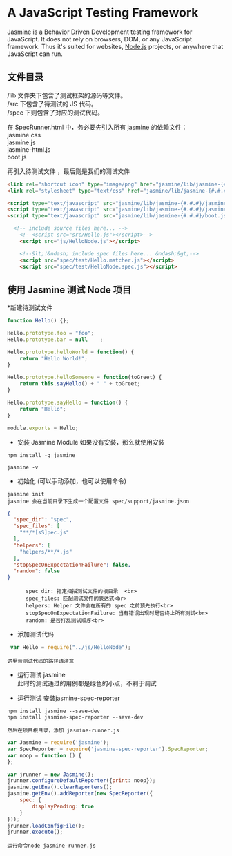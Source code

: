 # A JavaScript Testing Framework

Jasmine is a Behavior Driven Development testing framework for JavaScript. It does not rely on browsers, DOM, or any JavaScript framework. Thus it's suited for websites, [Node.js](http://nodejs.org) projects, or anywhere that JavaScript can run.

## 文件目录

/lib 文件夹下包含了测试框架的源码等文件。<br>
/src 下包含了待测试的 JS 代码。<br>
/spec 下则包含了对应的测试代码。<br>

在 SpecRunner.html 中，务必要先引入所有 jasmine 的依赖文件：<br>
     jasmine.css<br>
     jasmine.js<br>
     jasmine-html.js<br>
     boot.js<br>
     
再引入待测试文件 ，最后则是我们的测试文件



```html
<link rel="shortcut icon" type="image/png" href="jasmine/lib/jasmine-{#.#.#}/jasmine_favicon.png">
<link rel="stylesheet" type="text/css" href="jasmine/lib/jasmine-{#.#.#}/jasmine.css">

<script type="text/javascript" src="jasmine/lib/jasmine-{#.#.#}/jasmine.js"></script>
<script type="text/javascript" src="jasmine/lib/jasmine-{#.#.#}/jasmine-html.js"></script>
<script type="text/javascript" src="jasmine/lib/jasmine-{#.#.#}/boot.js"></script>

  <!-- include source files here... -->
    <!--<script src="src/Hello.js"></script>-->
    <script src="js/HelloNode.js"></script>

    <!--&lt;!&ndash; include spec files here... &ndash;&gt;-->
    <script src="spec/test/Hello.matcher.js"></script>
    <script src="spec/test/HelloNode.spec.js"></script>
```

## 使用 Jasmine 测试 Node 项目  

*新建待测试文件

```javascript
function Hello() {};

Hello.prototype.foo = "foo";
Hello.prototype.bar = null    ;

Hello.prototype.helloWorld = function() {
    return "Hello World!";
}

Hello.prototype.helloSomeone = function(toGreet) {
    return this.sayHello() + " " + toGreet;
}

Hello.prototype.sayHello = function() {
    return "Hello";
}

module.exports = Hello;
```

* 安装 Jasmine Module  如果没有安装，那么就使用安装
```text
npm install -g jasmine

jasmine -v
```
   
* 初始化 (可以手动添加，也可以使用命令)

```text
jasmine init 
jasmine 会在当前目录下生成一个配置文件 spec/support/jasmine.json
```

```json
{
  "spec_dir": "spec",
  "spec_files": [
    "**/*[sS]pec.js"
  ],
  "helpers": [
    "helpers/**/*.js"
  ],
  "stopSpecOnExpectationFailure": false,
  "random": false
}
```
          spec_dir: 指定扫描测试文件的根目录  <br>
          spec_files: 匹配测试文件的表达式<br>
          helpers: Helper 文件会在所有的 spec 之前预先执行<br>
          stopSpecOnExpectationFailure: 当有错误出现时是否终止所有测试<br>
          random: 是否打乱测试顺序<br>
          
          


* 添加测试代码

```javascript
 var Hello = require("../js/HelloNode");
```
    这里带测试代码的路径请注意
    
* 运行测试 jasmine
     <br>此时的测试通过的用例都是绿色的小点，不利于调试

* 运行测试 安装jasmine-spec-reporter

```text
npm install jasmine --save-dev
npm install jasmine-spec-reporter --save-dev
```
    然后在项目根目录，添加 jasmine-runner.js
````javascript
var Jasmine = require('jasmine');
var SpecReporter = require('jasmine-spec-reporter').SpecReporter;
var noop = function () {
};

var jrunner = new Jasmine();
jrunner.configureDefaultReporter({print: noop});
jasmine.getEnv().clearReporters();
jasmine.getEnv().addReporter(new SpecReporter({
    spec: {
        displayPending: true
    }
}));
jrunner.loadConfigFile();
jrunner.execute();
````

    运行命令node jasmine-runner.js


